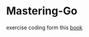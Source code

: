 # Mastering-Go

exercise coding form this [book](https://www.amazon.com/Mastering-Go-professional-utilities-concurrent/dp/1801079315)